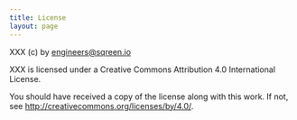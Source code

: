 ```yaml
---
title: License
layout: page
---
```


XXX (c) by engineers@sqreen.io

XXX is licensed under a
Creative Commons Attribution 4.0 International License.

You should have received a copy of the license along with this
work. If not, see <http://creativecommons.org/licenses/by/4.0/>.
